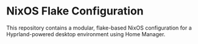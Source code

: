 # NixOS Flake Configuration

This repository contains a modular, flake-based NixOS configuration for a Hyprland-powered desktop environment using Home Manager.
